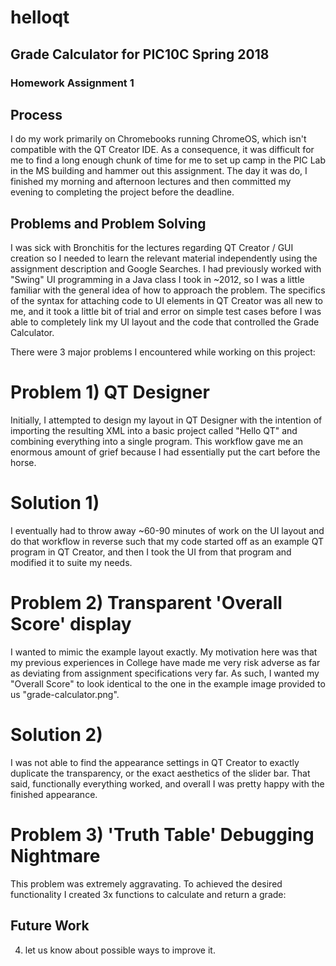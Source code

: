 # helloqt
Grade Calculator for PIC10C Spring 2018
----
### Homework Assignment 1

## Process
I do my work primarily on Chromebooks running ChromeOS, which isn't compatible with the QT Creator IDE. As a consequence, it was difficult for me to find a long enough chunk of time for me to set up camp in the PIC Lab in the MS building and hammer out this assignment. The day it was do, I finished my morning and afternoon lectures and then committed my evening to completing the project before the deadline.

## Problems and Problem Solving
I was sick with Bronchitis for the lectures regarding QT Creator / GUI creation so I needed to learn the relevant material independently using the assignment description and Google Searches. I had previously worked with "Swing" UI programming in a Java class I took in ~2012, so I was a little familiar with the general idea of how to approach the problem. The specifics of the syntax for attaching code to UI elements in QT Creator was all new to me, and it took a little bit of trial and error on simple test cases before I was able to completely link my UI layout and the code that controlled the Grade Calculator.

There were 3 major problems I encountered while working on this project:

# Problem 1) QT Designer
Initially, I attempted to design my layout in QT Designer with the intention of importing the resulting XML into a basic project called "Hello QT" and combining everything into a single program. This workflow gave me an enormous amount of grief because I had essentially put the cart before the horse. 

# Solution 1) 
I eventually had to throw away ~60-90 minutes of work on the UI layout and do that workflow in reverse such that my code started off as an example QT program in QT Creator, and then I took the UI from that program and modified it to suite my needs.

# Problem 2) Transparent 'Overall Score' display
I wanted to mimic the example layout exactly. My motivation here was that my previous experiences in College have made me very risk adverse as far as deviating from assignment specifications very far. As such, I wanted my "Overall Score" to look identical to the one in the example image provided to us "grade-calculator.png". 

# Solution 2) 
I was not able to find the appearance settings in QT Creator to exactly duplicate the transparency, or the exact aesthetics of the slider bar. That said, functionally everything worked, and overall I was pretty happy with the finished appearance.

# Problem 3) 'Truth Table' Debugging Nightmare
This problem was extremely aggravating. To achieved the desired functionality I created 3x functions to calculate and return a grade: 

## Future Work
4) let us know about possible ways to improve it.
